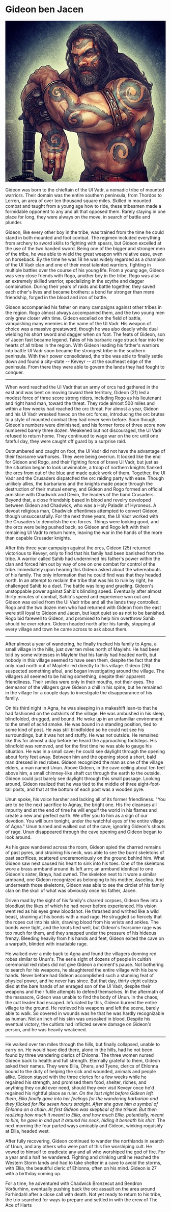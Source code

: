 #  Gideon ben Jacen

![character image](gideon.png)

Gideon was born to the chieftain of the Ul Vadr, a nomadic tribe of mounted warriors. Their domain was the entire southern peninsula, from Thordos to Lerren, an area of over ten thousand square miles. Skilled in mounted combat and taught from a young age how to ride, these tribesmen made a formidable opponent to any and all that opposed them. Rarely staying in one place for long, they were always on the move, in search of battle and plunder. 

Gideon, like every other boy in the tribe, was trained from the time he could stand in both mounted and foot combat. The regimen included everything from archery to sword skills to fighting with spears, but Gideon excelled at the use of the two handed sword. Being one of the bigger and stronger men of the tribe, he was able to wield the great weapon with relative ease, even on horseback. By the time he was 18 he was widely regarded as a champion of the Ul Vadr clan and one of their most talented warriors, fighting in multiple battles over the course of his young life. From a young age, Gideon was very close friends with Rogo, another boy in the tribe. Rogo was also an extremely skilled warrior, specializing in the scythe and dagger combination. During their years of raids and battle together, they saved each other's lives and became brothers: a bond far stronger than mere friendship, forged in the blood and iron of battle.

Gideon accompanied his father on many campaigns against other tribes in the region. Rogo almost always accompanied them, and the two young men only grew closer with time. Gideon excelled on the field of battle, vanquishing many enemies in the name of the Ul Vadr. His weapon of choice was a massive greatsword, though he was also deadly while dual wielding his short sword and dagger when on foot. The feats of Gideon, son of Jacen fast became legend. Tales of his barbaric rage struck fear into the hearts of all tribes in the region. With Gideon leading his father's warriors into battle Ul Vadr soon became the strongest tribe in the southern peninsula. With their power consolidated, the tribe was able to finally settle down and found a city-state -- Keveyr -- at the southeast edge of the peninsula. From there they were able to govern the lands they had fought to conquer. 

---
When word reached the Ul Vadr that an army of  orcs had gathered in the east and was bent on moving toward their territory, Gideon (21) led a modest force of three score strong riders, including Rogo as his lieutenant and right hand man, toward the threat. They rode almost 500 miles and within a few weeks had reached the orc threat. For almost a year, Gideon and his Ul Vadr wreaked havoc on the orc forces, introducing the orc brutes to a style of mounted combat they had never seen before. Soon though, Gideon's numbers were diminished, and his former force of three score now numbered barely three dozen. Weakened but not discouraged, the Ul Vadr refused to return home. They continued to wage war on the orc until one fateful day, they were caught off guard by a surprise raid.

Outnumbered and caught on foot, the Ul Vadr did not have the advantage of their fearsome warhorses. They were being overrun. It looked like the end for Gideon and Rogo, and their fighting force of brave Ul Vadr, but just as the situation began to look unwinnable, a troop of northern knights flanked the orcs from out of the blue and made quick work of them. Together, the Ul Vadr and the Crusaders dispatched the orc raiding party with ease. Though unlikely allies, the barbarians and the knights made peace through the destruction of their mutual enemy, and Gideon and Rogo formed an official armistice with Chadwick and Devin, the leaders of the band Crusaders. Beyond that, a close friendship based in blood and revelry developed between Gideon and Chadwick, who was a Holy Paladin of Hyroneus. A devout religious man, Chadwick oftentimes attempted to convert Gideon, though unsuccessfully. For the next three years, the Ul Vadr worked with the Crusaders to demolish the orc forces. Things were looking good, and the orcs were being pushed back, so Gideon and Rogo left with their remaining Ul Vadr to return home, leaving the war in the hands of the more than capable Crusader knights.

After this three year campaign against the orcs, Gideon (25) returned victorious to Keveyr, only to find that his family had been banished from the tribe. A warrior called Sahib had undermined his father's power within the clan and forced him out by way of one on one combat for control of the tribe. Immediately upon hearing this Gideon asked about the whereabouts of his family. The only information that he could find was that they headed north. In an attempt to reclaim the tribe that was his to rule by right, he challenged Sahib to a duel. The battle was long and grueling. Gideon's unstoppable power against Sahib's blinding speed. Eventually after almost thirty minutes of combat, Sahib's speed and experience won out and Gideon was exiled from the Ul Vadr tribe and all the lands they controlled. Rogo and the two dozen men who had returned with Gideon from the east were still loyal to Gideon and Jacen, but kept quiet so as not to be banished. Rogo bid farewell to Gideon, and promised to help him overthrow Sahib should he ever return. Gideon headed north after his family, stopping at every village and town he came across to ask about them. 

---
After almost a year of wandering, he finally tracked his family to Agna, a small village in the hills, just over ten miles north of Maylehr. He had been told by some witnesses in Maylehr that his family had headed north, but nobody in this village seemed to have seen them, despite the fact that the only road north out of Maylehr led directly to this village. Gideon (26) suspected something afoul, and began investigating around the village. The villagers all seemed to be hiding something, despite their apparent friendliness. Their smiles were only in their mouths, not their eyes. The demeanor of the villagers gave Gideon a chill in his spine, but he remained in the village for a couple days to investigate the disappearance of his family.

On his third night in Agna, he was sleeping in a makeshift lean-to that he had fashioned on the outskirts of the village. He was ambushed in his sleep, blindfolded, drugged, and bound. He woke up in an unfamiliar environment to the smell of acrid smoke. He was bound in a standing position, tied to some kind of post. He was still blindfolded so he could not see his surroundings, but it was hot and stuffy. He was not outside. He remained like this for almost a day before he heard the approaching footsteps. His blindfold was removed, and for the first time he was able to gauge his situation. He was in a small cave; he could see daylight through the opening about forty feet away. Between him and the opening stood a short, bald man dressed in red robes. Gideon recognized the man as one of the village elders, a man named Unun. Above Gideon, in the cave ceiling about ten feet above him, a small chimney-like shaft cut through the earth to the outside. Gideon could just barely see daylight through this small passage. Looking around, Gideon realized that he was tied to the middle of three eight-foot-tall posts, and that at the bottom of each post was a wooden pyre. 

Unun spoke, his voice harsher and lacking all of its former friendliness. "You are to be the next sacrifice to Agnay, the bright one. His fire cleanses all impurity and at the end of time he will engulf the world in his flames and create a new and perfect earth. We offer you to him as a sign of our devotion. You will burn tonight, under the watchful eyes of the entire village of Agna." Unun turned and walked out of the cave, ignoring Gideon's shouts of rage. Unun disappeared through the cave opening and Gideon began to look around.

As his gaze wandered across the room, Gideon spied the charred remains of past pyres, and straining his neck, was able to see the burnt skeletons of past sacrifices, scattered unceremoniously on the ground behind him. What Gideon saw next caused his heart to sink into his toes. One of the skeletons wore a brass armband around its left arm; an armband identical to one Gideon's sister, Braya, had owned. The skeleton next to it wore a similar armband, one Gideon recognized as belonging to his mother, Ascelina. And underneath those skeletons, Gideon was able to see the circlet of his family clan on the skull of what was obviously once his father, Jacen.

Driven mad by the sight of his family's charred corpses, Gideon flew into a bloodlust the likes of which he had never before experienced. His vision went red as his eyes grew bloodshot. He thrashed and writhed like a wild beast, straining at his bonds with a mad rage. He struggled so fiercely that the ropes cut into his skin, drawing blood from his wrists and ankles. The bonds were tight, and the knots tied well, but Gideon's fearsome rage was too much for them, and they snapped under the pressure of his hideous frenzy. Bleeding heavily from his hands and feet, Gideon exited the cave on a warpath, blinded with insatiable rage.

He walked over a mile back to Agna and found the villagers donning red robes similar to Unun's. The eerie sight of dozens of people in cultish ceremonial red robes did not give Gideon a moment's pause. Not bothering to search for his weapons, he slaughtered the entire village with his bare hands. Never before had Gideon accomplished such a stunning feat of physical power, and he never has since. But that day, thirty eight cultists died at the bare hands of an enraged son of the Ul Vadr, despite their weapons and their futile attempts to defend themselves. In the aftermath of the massacre, Gideon was unable to find the body of Unun. In the chaos, the cult leader had escaped. Infuriated by this, Gideon burned the entire village to the ground. He retrieved his weapons and left the scene, barely able to walk. So covered in wounds was he that he was hardly recognizable as human. Not an inch of his skin was unsoaked in blood. Despite his eventual victory, the cultists had inflicted severe damage on Gideon's person, and he was heavily weakened. 

---
He walked over ten miles through the hills, but finally collapsed, unable to carry on. He would have died there, alone in the hills, had he not been found by three wandering clerics of Ehlonna. The three women nursed Gideon back to health and full strength. Eternally grateful to them, Gideon asked their names. They were Ellia, Ohera, and Tyene, clerics of Ehlonna bound to the duty of helping the sick and wounded, animals and people alike. Gideon stayed with the three clerics for a few weeks while he regained his strength, and promised them food, shelter, riches, and anything they could ever need, should they ever visit Keveyr once he'd regained his rightful place as ruler.
*On the last night before Gideon left them, Ellia finally gave into her feelings for the wandering barbarian and they fûcked for like seven hours straight. After she gave him a symbol of Ehlonna on a chain. At first Gideon was skeptical of the trinket. But then realizing how much it meant to Ellia, and how much Ellia, potentially, meant to him, he gave in and put it around his neck, hiding it beneath his shirt.*
The next morning the four parted ways amicably and Gideon, winking roguishly at Ellia, headed west.

After fully recovering, Gideon continued to wander the northlands in search of Unun, and any others who were part of this fire worshiping cult. He vowed to himself to eradicate any and all who worshiped the god of fire. For a year and a half he wandered. Fighting and drinking until he reached the Western Storm lands and had to take shelter in a cave to avoid the storms, with Ellia, the beautiful cleric of Ehlonna, often on his mind. Gideon is 27 with a birthday coming up.

For a time, he adventured with Chadwick Bronzecut and Bendron Vörðurhínn, eventually pushing back the orc assault on the area around Farhindahl after a close call with death. Not yet ready to return to his tribe, the trio searched for ways to prepare and settled in with the crew of The Ace of Harts